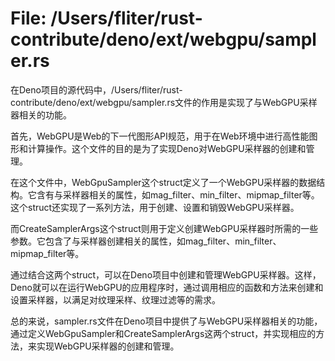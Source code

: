 # File: /Users/fliter/rust-contribute/deno/ext/webgpu/sampler.rs

在Deno项目的源代码中，/Users/fliter/rust-contribute/deno/ext/webgpu/sampler.rs文件的作用是实现了与WebGPU采样器相关的功能。

首先，WebGPU是Web的下一代图形API规范，用于在Web环境中进行高性能图形和计算操作。这个文件的目的是为了实现Deno对WebGPU采样器的创建和管理。

在这个文件中，WebGpuSampler这个struct定义了一个WebGPU采样器的数据结构。它含有与采样器相关的属性，如mag_filter、min_filter、mipmap_filter等。这个struct还实现了一系列方法，用于创建、设置和销毁WebGPU采样器。

而CreateSamplerArgs这个struct则用于定义创建WebGPU采样器时所需的一些参数。它包含了与采样器创建相关的属性，如mag_filter、min_filter、mipmap_filter等。

通过结合这两个struct，可以在Deno项目中创建和管理WebGPU采样器。这样，Deno就可以在运行WebGPU的应用程序时，通过调用相应的函数和方法来创建和设置采样器，以满足对纹理采样、纹理过滤等的需求。

总的来说，sampler.rs文件在Deno项目中提供了与WebGPU采样器相关的功能，通过定义WebGpuSampler和CreateSamplerArgs这两个struct，并实现相应的方法，来实现WebGPU采样器的创建和管理。

